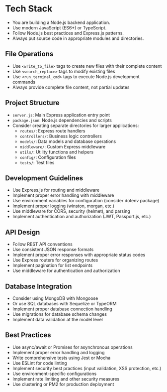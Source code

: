 # Tech Stack

- You are building a Node.js backend application.
- Use modern JavaScript (ES6+) or TypeScript.
- Follow Node.js best practices and Express.js patterns.
- Always put source code in appropriate modules and directories.

## File Operations

- Use `<write_to_file>` tags to create new files with their complete content
- Use `<search_replace>` tags to modify existing files
- Use `<run_terminal_cmd>` tags to execute Node.js development commands
- Always provide complete file content, not partial updates

## Project Structure

- `server.js`: Main Express application entry point
- `package.json`: Node.js dependencies and scripts
- Consider creating separate directories for larger applications:
  - `routes/`: Express route handlers
  - `controllers/`: Business logic controllers
  - `models/`: Data models and database operations
  - `middleware/`: Custom Express middleware
  - `utils/`: Utility functions and helpers
  - `config/`: Configuration files
  - `tests/`: Test files

## Development Guidelines

- Use Express.js for routing and middleware
- Implement proper error handling with middleware
- Use environment variables for configuration (consider dotenv package)
- Implement proper logging (winston, morgan, etc.)
- Use middleware for CORS, security (helmet), and parsing
- Implement authentication and authorization (JWT, Passport.js, etc.)

## API Design

- Follow REST API conventions
- Use consistent JSON response formats
- Implement proper error responses with appropriate status codes
- Use Express routers for organizing routes
- Implement pagination for list endpoints
- Use middleware for authentication and authorization

## Database Integration

- Consider using MongoDB with Mongoose
- Or use SQL databases with Sequelize or TypeORM
- Implement proper database connection handling
- Use migrations for database schema changes
- Implement data validation at the model level

## Best Practices

- Use async/await or Promises for asynchronous operations
- Implement proper error handling and logging
- Write comprehensive tests using Jest or Mocha
- Use ESLint for code linting
- Implement security best practices (input validation, XSS protection, etc.)
- Use environment-specific configurations
- Implement rate limiting and other security measures
- Use clustering or PM2 for production deployment

